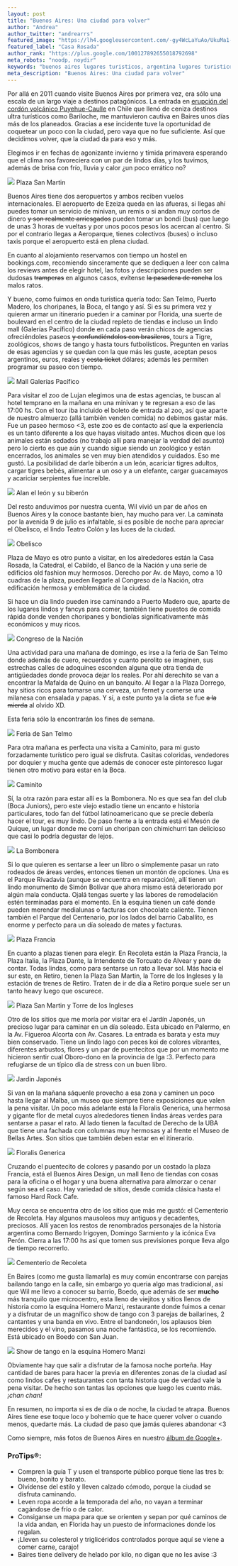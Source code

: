 ```yaml
---
layout: post
title: "Buenos Aires: Una ciudad para volver"
author: "Andrea"
author_twitter: "andrearrs"
featured_image: "https://lh4.googleusercontent.com/-gy4WcLaYuAo/UkuMa1-Xe7I/AAAAAAAAAiE/KG5YeST2lgM/w986-h589-no/20130913_125138.jpg"
featured_label: "Casa Rosada"
author_rank: "https://plus.google.com/100127892655018792698"
meta_robots: "noodp, noydir"
keywords: "buenos aires lugares turisticos, argentina lugares turisticos, lugares turísticos en buenos aires"
meta_description: "Buenos Aires: Una ciudad para volver"
---
```


Por allá en 2011 cuando visite Buenos Aires por primera vez, era sólo una
escala de un largo viaje a destinos patagónicos. La entrada en 
<a href="http://es.wikipedia.org/wiki/Erupci%C3%B3n_del_complejo_volc%C3%A1nico_Puyehue-Cord%C3%B3n_Caulle_de_2011">
erupción del cordón volcánico Puyehue-Caulle</a> en Chile que llenó de ceniza destinos ultra
turísticos como Bariloche, me mantuvieron cautiva en Baires unos días más de
los planeados. Gracias a ese incidente tuve la oportunidad de coquetear un poco
con la ciudad, pero vaya que no fue suficiente. Así que decidimos volver, que la ciudad da para eso y más.
<!-- summary -->
Elegimos ir en fechas de agonizante invierno y
tímida primavera esperando que el clima nos favoreciera con un par de lindos
días, y los tuvimos, además de brisa con frío, lluvia y calor ¿un poco errático
no?

<img id="san-martin" src="https://lh4.googleusercontent.com/-8BiGz8T5ZsE/UkuPxtHpw4I/AAAAAAAAAmE/8sf6nRsf7UQ/w785-h589-no/20130919_133914.jpg" class="with-label">
<label for="san-martin" class="image-description">Plaza San Martin</label>

Buenos Aires tiene dos aeropuertos y ambos reciben vuelos internacionales. El
aeropuerto de Ezeiza queda en las afueras, si llegas ahí puedes
tomar un servicio de minivan, un remis o si andan muy cortos de dinero <del>y
son realmente arriesgados</del> pueden tomar un bondi (bus) que luego de unas 3
horas de vueltas y por unos pocos pesos los acercan al centro. Si por el
contrario llegas a Aeroparque, tienes colectivos (buses) o incluso taxis porque
el aeropuerto está en plena ciudad.

En cuanto al alojamiento reservamos con tiempo un hostel en bookings.com,
recomiendo sinceramente que se dediquen a leer con calma los reviews antes de
elegir hotel, las fotos y descripciones pueden ser dudosas <del>tramperas</del>
en algunos casos, evítense <del>la pasadera de roncha</del> los malos ratos.

Y bueno, como fuimos en onda turística quería todo: San Telmo, Puerto Madero,
los choripanes, la Boca, el tango y así. Si es su primera vez y quieren armar
un itinerario pueden ir a caminar por Florida, una suerte de boulevard en el
centro de la ciudad repleto de tiendas e incluso un lindo mall (Galerías
Pacífico) donde en cada paso verán chicos de agencias ofreciéndoles paseos
<del>y confundiéndolos con brasileros</del>, tours a Tigre, zoológicos, shows
de tango y hasta tours futbolísticos. Pregunten en varias de esas agencias y se
quedan con la que más les guste, aceptan pesos argentinos, euros, reales y
<del>cesta ticket</del> dólares; además les permiten programar su paseo con
tiempo.

<img id="galerias-pacifico" src="https://lh6.googleusercontent.com/-k8ujzURbnx4/UkuNJeroC_I/AAAAAAAAAjU/IYBCqHJpK7U/w785-h589-no/20130913_162121.jpg" class="with-label">
<label for="galerias-pacifico" class="image-description">Mall Galerías Pacífico</label>

Para visitar el zoo de Lujan elegimos una de estas agencias, te buscan al hotel
temprano en la mañana en una minivan y te regresan a eso de las 17:00 hs. Con
el tour iba incluido el boleto de entrada al zoo, así que aparte de nuestro
almuerzo (allá también venden comida) no debimos gastar más. Fue un paseo
hermoso <3, este zoo es de contacto así que la experiencia es un tanto
diferente a los que hayas visitado antes. Muchos dicen que los animales están
sedados (no trabajo allí para manejar la verdad del asunto) pero lo cierto es
que aún y cuando sigue siendo un zoológico y están encerrados, los animales se
ven muy bien atendidos y cuidados. Eso me gustó. La posibilidad de darle
biberón a un león, acariciar tigres adultos, cargar tigres bebés, alimentar a
un oso y a un elefante, cargar guacamayos y acariciar serpientes fue increíble.

<img id="alan1" src="https://lh4.googleusercontent.com/-pS0eMTp8Rlg/UkuPlQ6avFI/AAAAAAAAAls/Uyv9fi02lys/w785-h589-no/CYMERA_20130918_124532.jpg" class="with-label">
<label for="alan1" class="image-description">Alan el león y su biberón</label>

Del resto anduvimos por nuestra cuenta, Wil vivió un par de años en Buenos
Aires y la conoce bastante bien, hay mucho para ver. La caminata por la avenida
9 de julio es infaltable, si es posible de noche para apreciar el Obelisco, el
lindo Teatro Colón y las luces de la ciudad.

<img id="obelisco" src="https://lh3.googleusercontent.com/-kiRZh62wKks/UkuRY7kt1MI/AAAAAAAAAno/E7aRhs_w9ls/w442-h589-no/20130918_190236.jpg" class="with-label">
<label for="obelisco" class="image-description">Obelisco</label>

Plaza de Mayo es otro punto a visitar, en los alrededores están la Casa Rosada,
la Catedral, el Cabildo, el Banco de la Nación  y una serie de edificios old
fashion muy hermosos. Derecho por Av. de Mayo, como a 10 cuadras de la plaza, pueden 
llegarle al Congreso de la Nación, otra edificación hermosa y emblemática de la ciudad.

Si hace un día lindo pueden irse caminando a Puerto Madero que, aparte de los
lugares lindos y fancys para comer, también tiene puestos de comida rápida
donde venden choripanes y bondiolas significativamente más económicos y muy
ricos.

<img id="congreso" src="https://lh3.googleusercontent.com/-9LhnMpZV4Jg/UkuMbgwo6pI/AAAAAAAAAiI/2FeMHVJd-EQ/w785-h589-no/20130913_113931.jpg" class="with-label">
<label for="conreso" class="image-description">Congreso de la Nación</label>

Una actividad para una mañana de domingo, es irse a la feria de San Telmo donde
además de cuero, recuerdos y cuanto perolito se imaginen, sus estrechas calles
de adoquines esconden alguna que otra tienda de antigüedades donde provoca
dejar los reales. Por ahí derechito se van a encontrar la Mafalda de Quino en
un banquito. Al llegar a la Plaza Dorrego, hay sitios ricos para tomarse una cerveza, un
fernet y comerse una milanesa con ensalada y papas. Y sí, a este punto ya la
dieta se fue <del>a la mierda</del> al olvido XD.

Esta feria sólo la encontrarán los fines de semana.

<img id="san-telmo" src="https://lh4.googleusercontent.com/-YFjIyQl_nIY/UkuNseQcb5I/AAAAAAAAAkE/nI99gjI_cxE/w785-h589-no/20130915_132832.jpg" class="with-label">
<label for="san-telmo" class="image-description">Feria de San Telmo</label>

Para otra mañana es perfecta una visita a Caminito, para mi gusto forzadamente
turístico pero igual se disfruta. Casitas coloridas, vendedores por doquier y
mucha gente que además de conocer este pintoresco lugar tienen otro motivo para
estar en la Boca.

<img id="caminito" src="https://lh4.googleusercontent.com/-nPFFSd_Nr-4/UkuNgrCpjWI/AAAAAAAAAjk/BWmtZUrfk6o/w785-h589-no/20130917_123130.jpg" class="with-label">
<label for="caminito" class="image-description">Caminito</label>

Sí, la otra razón para estar allí es la Bombonera. No es que sea fan del club
(Boca Juniors), pero este viejo estadio tiene un encanto e historia
particulares, todo fan del fútbol latinoamericano que se precie debería hacer
el tour, es muy lindo. De paso frente a la entrada está el Mesón de Quique, un
lugar donde me comí un choripan con chimichurri tan delicioso que casi lo
podría degustar de lejos.

<img id="bombonera" src="https://lh6.googleusercontent.com/-OUIhc2rdnNo/UkuNrAAlnZI/AAAAAAAAAj4/qx0oV_f5skY/w785-h589-no/20130917_131313.jpg" class="with-label">
<label for="bombonera" class="image-description">La Bombonera</label>

Si lo que quieren es sentarse a leer un libro o simplemente pasar un rato 
rodeados de áreas verdes, entonces tienen un montón de opciones. Una es el Parque 
Rivadavia (aunque se encuentra en reparación), allí tienen un lindo monumento de Simón Bolívar 
que ahora mismo está deteriorado por algún mala conducta. Ojalá tengas suerte y las 
labores de remodelación estén terminadas para el momento. En la esquina 
tienen un café donde pueden merendar medialunas o facturas con chocolate caliente.
Tienen también el Parque del Centenario, por los lados del barrio Caballito, es enorme y
perfecto para un día soleado de mates y facturas.

<img id="plaza-francia" src="https://lh3.googleusercontent.com/-BosV3dpb7Zc/UkuNqfDPhUI/AAAAAAAAAj8/sORFFVuHtZU/w619-h589-no/20130917_150627.jpg" class="with-label">
<label for="plaza-francia" class="image-description">Plaza Francia</label>

En cuanto a plazas tienen para elegir. En Recoleta están la Plaza Francia, la Plaza Italia, 
la Plaza Dante, la Intendente de Torcuato de Alvear y pare de contar. Todas lindas, como 
para sentarse un rato a llevar sol. Más hacia el sur este, en Retiro, tienen la Plaza San Martin,
la Torre de los Ingleses y la estación de trenes de Retiro. Traten de ir de día a Retiro porque 
suele ser un tanto heavy luego que oscurece.

<img id="torre-de-los-ingleses" src="https://lh4.googleusercontent.com/-oidYVSwRunY/UkuR1HLPudI/AAAAAAAAAoc/es1EawtFElw/w785-h589-no/2011-10-02+13.08.17.jpg" class="with-label">
<label for="torre-de-los-ingleses" class="image-description">Plaza San Martin y Torre de los Ingleses</label>

Otro de los sitios que me moría por visitar era el Jardín Japonés, un precioso
lugar para caminar en un día soleado. Esta ubicado en Palermo, en la Av.
Figueroa Alcorta con Av. Casares. La entrada es barata y esta muy bien
conservado. Tiene un lindo lago con peces koi de colores vibrantes, diferentes
arbustos, flores y un par de puentecitos que por un momento me hicieron sentir
cual Oboro-dono en la provincia de Iga :3. Perfecto para refugiarse de un
típico día de stress con un buen libro.

<img id="jardin-japones" src="https://lh5.googleusercontent.com/-nRJfUyJNdnc/UkuOt5KFnJI/AAAAAAAAAk8/mP3kafc8QFU/w785-h589-no/20130919_112851.jpg" class="with-label">
<label for="jardin-japones" class="image-description">Jardin Japonés</label>

Si van en la mañana sáquenle provecho a esa zona y caminen un poco hasta llegar
al Malba, un museo que siempre tiene exposiciones que valen la pena visitar. 
Un poco más adelante está la Floralis Generica, una hermosa y gigante flor de
metal cuyos alrededores tienen lindas áreas verdes para sentarse a pasar el
rato. Al lado tienen la facultad de Derecho de la UBA que tiene una fachada con
columnas muy hermosas y al frente el Museo de Bellas Artes. Son sitios que también deben
estar en el itinerario.

<img id="floralis-generica" src="https://lh5.googleusercontent.com/-zn5mKwL3rsk/UkuPUlcIfZI/AAAAAAAAAlc/1fHQd2Goa6A/w785-h589-no/20130919_125051.jpg" class="with-label">
<label for="floralis-generica" class="image-description">Floralis Generica</label>

Cruzando el puentecito de colores y pasando por un costado la plaza Francia,
está el Buenos Aires Design, un mall lleno de tiendas con cosas para la oficina
o el hogar y una buena alternativa para almorzar o cenar según sea el caso. Hay
variedad de sitios, desde comida clásica hasta el famoso Hard Rock Cafe.

Muy cerca se encuentra otro de los sitios que más me gustó: el Cementerio de Recoleta. 
Hay algunos mausoleos muy antiguos y decadentes, preciosos. Allí
yacen los restos de renombrados personajes de la historia argentina como
Bernardo Irigoyen, Domingo Sarmiento y la icónica Eva Perón. Cierra a las 17:00 hs 
así que tomen sus previsiones porque lleva algo de tiempo recorrerlo.

<img id="cementerio-recoleta" src="https://lh4.googleusercontent.com/-my1KTKs7llc/UkuN-ZukjMI/AAAAAAAAAkM/ultDi1HrXeg/w785-h589-no/20130917_174530.jpg" class="with-label">
<label for="cementerio-recoleta" class="image-description">Cementerio de Recoleta</label>

En Baires (como me gusta llamarla) es muy común encontrarse con parejas
bailando tango en la calle, sin embargo yo queria algo mas tradicional, así que
Wil me llevo a conocer su barrio, Boedo, que además de ser **mucho** más
tranquilo que microcentro, esta lleno de viejitos y sitios llenos de historia
como la esquina Homero Manzi, restaurante donde fuimos a cenar y a disfrutar de
un magnífico show de tango con 3 parejas de bailarines, 2 cantantes y una banda
en vivo. Entre el bandoneón, los aplausos bien merecidos y el vino, pasamos una
noche fantástica, se los recomiendo. Está ubicado en Boedo con San Juan.

<img id="homero-manzi" src="https://lh5.googleusercontent.com/-a-FUB9ZQy7U/UkuM_WkFPvI/AAAAAAAAAjA/Gf5SfkQYvRk/w785-h589-no/20130914_234221.jpg" class="with-label">
<label for="homero-manzi" class="image-description">Show de tango en la esquina Homero Manzi</label>

Obviamente hay que salir a disfrutar de la famosa noche porteña. Hay cantidad
de bares para hacer la previa en diferentes zonas de la ciudad así como lindos
cafes y restaurantes con tanta historia que de verdad vale la pena visitar. De hecho son
tantas las opciones que luego les cuento más. *¡chan chan!*

En resumen, no importa si es de día o de noche, la ciudad te atrapa. Buenos
Aires tiene ese toque loco y bohemio que te hace querer volver o cuando menos,
quedarte más. La ciudad de paso que jamás quieres abandonar <3

Como siempre, más fotos de Buenos Aires en nuestro <a target="_blank" href="https://plus.google.com/u/0/b/109580611265902807643/photos/109580611265902807643/albums/5929987699989392561">álbum de Google+</a>.


<h3>ProTips&reg;:</h3>

* Compren la guía T y usen el transporte público porque tiene las tres b: bueno, bonito y barato.
* Olvídense del estilo y lleven calzado cómodo, porque la ciudad se disfruta caminando.
* Leven ropa acorde a la temporada del año, no vayan a terminar cagándose de frío o de calor.
* Consiganse un mapa para que se orienten y sepan por qué caminos de la vida andan, en Florida hay un puesto de informaciones donde los regalan.
* ¡Lleven su colesterol y triglicéridos controlados porque aquí se viene a comer carne, carajo!
* Baires tiene delivery de helado por kilo, no digan que no les avise :3

